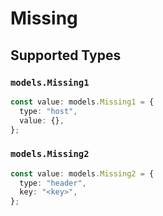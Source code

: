 # Missing


## Supported Types

### `models.Missing1`

```typescript
const value: models.Missing1 = {
  type: "host",
  value: {},
};
```

### `models.Missing2`

```typescript
const value: models.Missing2 = {
  type: "header",
  key: "<key>",
};
```

